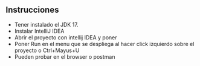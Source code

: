 ## Instrucciones

- Tener instalado el JDK 17.
- Instalar IntelliJ IDEA
- Abrir el proyecto con intellij IDEA y poner
- Poner Run en el menu que se despliega al hacer click izquierdo sobre el proyecto o Ctrl+Mayus+U
- Pueden probar en el browser o postman